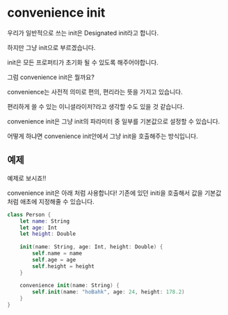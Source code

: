 

# convenience init


우리가 일반적으로 쓰는 init은 Designated init라고 합니다.

하지만 그냥 init으로 부르겠습니다.

init은 모든 프로퍼티가 초기화 될 수 있도록 해주어야합니다.

그럼 convenience init은 뭘까요?

convenience는 사전적 의미로 편의, 편리라는 뜻을 가지고 있습니다.

편리하게 쓸 수 있는 이니셜라이저?라고 생각할 수도 있을 것 같습니다.

convenience init은 그냥 init의 파라미터 중 일부를 기본값으로 설정할 수 있습니다.

어떻게 하냐면 convenience init안에서 그냥 init을 호출해주는 방식입니다.


## 예제

예제로 보시죠!!

convenience init은 아래 처럼 사용합니다!
기존에 있던 initi을 호출해서 값을 기본값처럼 애초에 지정해줄 수 있습니다.

```swift
class Person {
    let name: String
    let age: Int
    let height: Double
    
    init(name: String, age: Int, height: Double) { 
        self.name = name 
        self.age = age
        self.height = height
    }
    
    convenience init(name: String) {
        self.init(name: "hoBahk", age: 24, height: 178.2)
    }
}
```
